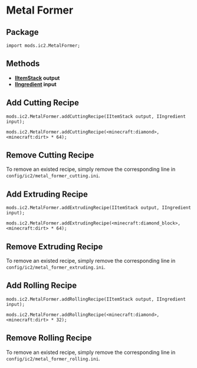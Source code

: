 # Metal Former

## Package

`import mods.ic2.MetalFormer;`

## Methods

- **[IItemStack](/Vanilla/Items/IItemStack/) output**
- **[IIngredient](/Vanilla/Variable_Types/IIngredient/) input**

## Add Cutting Recipe

    mods.ic2.MetalFormer.addCuttingRecipe(IItemStack output, IIngredient input);
    
    mods.ic2.MetalFormer.addCuttingRecipe(<minecraft:diamond>, <minecraft:dirt> * 64);
    

## Remove Cutting Recipe

To remove an existed recipe, simply remove the corresponding line in `config/ic2/metal_former_cutting.ini`.

## Add Extruding Recipe

    mods.ic2.MetalFormer.addExtrudingRecipe(IItemStack output, IIngredient input);
    
    mods.ic2.MetalFormer.addExtrudingRecipe(<minecraft:diamond_block>, <minecraft:dirt> * 64);
    

## Remove Extruding Recipe

To remove an existed recipe, simply remove the corresponding line in `config/ic2/metal_former_extruding.ini`.

## Add Rolling Recipe

    mods.ic2.MetalFormer.addRollingRecipe(IItemStack output, IIngredient input);
    
    mods.ic2.MetalFormer.addRollingRecipe(<minecraft:diamond>, <minecraft:dirt> * 32);
    

## Remove Rolling Recipe

To remove an existed recipe, simply remove the corresponding line in `config/ic2/metal_former_rolling.ini`.